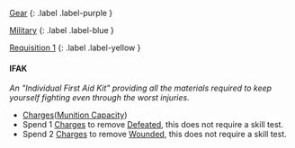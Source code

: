 
[Gear](Game/Gear-List)
{: .label .label-purple }

[Military](Game/Military)
{: .label .label-blue }

[Requisition 1](Game/Deployment#Requisition)
{: .label .label-yellow }
#### IFAK
*An "Individual First Aid Kit" providing all the materials required to keep yourself fighting even through the worst injuries.*

* [Charges](Core/Terminology#Charges)([Munition Capacity](Game/Additional-Attributes#Munition%20Capacity))
* Spend 1 [Charges](Core/Gear#Charges) to remove [Defeated](Core/Effects#Defeated), this does not require a skill test.
* Spend 2 [Charges](Core/Gear#Charges) to remove [Wounded](Core/Effects#Wounded), this does not require a skill test.

